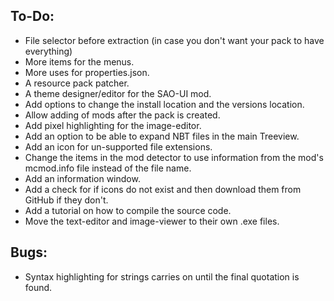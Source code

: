## To-Do:
- File selector before extraction (in case you don't want your pack to have everything)
- More items for the menus.
- More uses for properties.json.
- A resource pack patcher.
- A theme designer/editor for the SAO-UI mod.
- Add options to change the install location and the versions location.
- Allow adding of mods after the pack is created.
- Add pixel highlighting for the image-editor.
- Add an option to be able to expand NBT files in the main Treeview.
- Add an icon for un-supported file extensions.
- Change the items in the mod detector to use information from the mod's mcmod.info file instead of the file name.
- Add an information window.
- Add a check for if icons do not exist and then download them from GitHub if they don't.
- Add a tutorial on how to compile the source code.
- Move the text-editor and image-viewer to their own .exe files.

## Bugs:
- Syntax highlighting for strings carries on until the final quotation is found.

